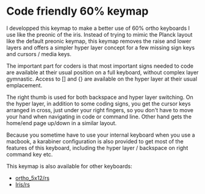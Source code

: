 # Code friendly 60% keymap

I developped this keymap to make a better use of 60% ortho keyboards I use like the preonic of the iris. Instead of trying to mimic the Planck layout like the default preonic keymap, this keymap removes the raise and lower layers and offers a simpler hyper layer concept for a few missing sign keys and cursors / media keys.

The important part for coders is that most important signs needed to code are available at their usual position on a full keyboard, without complex layer gymnastic. Access to [] and {} are available on the hyper layer at their usual emplacement.

The right thumb is used for both backspace and hyper layer switching. On the hyper layer, in addition to some coding signs, you get the cursor keys arranged in cross, just under your right fingers, so you don't have to move your hand when navigating in code or command line. Other hand gets the home/end page up/down in a similar layout.

Because you sometime have to use your internal keyboard when you use a macbook, a karabiner configuration is also provided to get most of the features of this keyboard, including the hyper layer / backspace on right command key etc.

This keymap is also available for other keyboards:
- [ortho_5x12/rs](../../../../layouts/community/ortho_5x12/rs/keymap.c)
- [Iris/rs](../../../iris/keymaps/rs/keymap.c)
